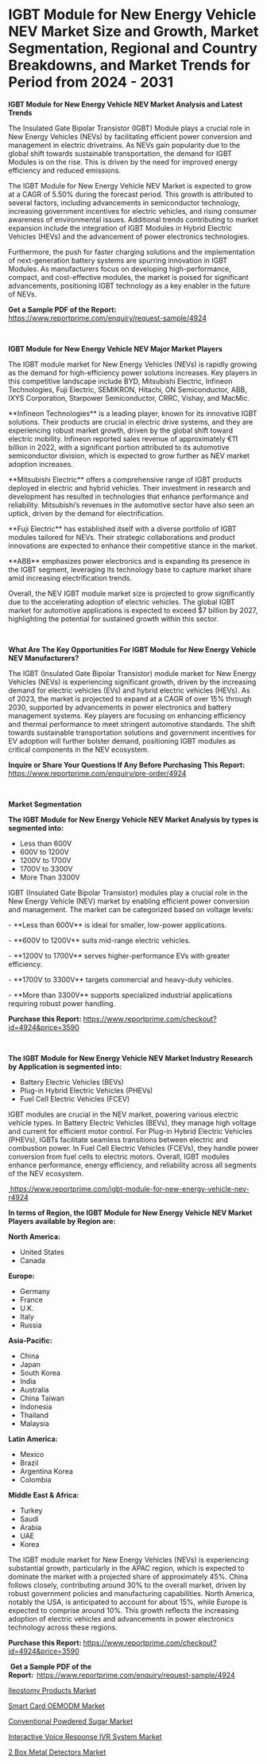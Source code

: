 <p><h1>IGBT Module for New Energy Vehicle NEV Market Size and Growth, Market Segmentation, Regional and Country Breakdowns, and Market Trends for Period from 2024 -  2031</h1></p><p><strong>IGBT Module for New Energy Vehicle NEV Market Analysis and Latest Trends</strong></p>
<p><p>The Insulated Gate Bipolar Transistor (IGBT) Module plays a crucial role in New Energy Vehicles (NEVs) by facilitating efficient power conversion and management in electric drivetrains. As NEVs gain popularity due to the global shift towards sustainable transportation, the demand for IGBT Modules is on the rise. This is driven by the need for improved energy efficiency and reduced emissions.</p><p>The IGBT Module for New Energy Vehicle NEV Market is expected to grow at a CAGR of 5.50% during the forecast period. This growth is attributed to several factors, including advancements in semiconductor technology, increasing government incentives for electric vehicles, and rising consumer awareness of environmental issues. Additional trends contributing to market expansion include the integration of IGBT Modules in Hybrid Electric Vehicles (HEVs) and the advancement of power electronics technologies.</p><p>Furthermore, the push for faster charging solutions and the implementation of next-generation battery systems are spurring innovation in IGBT Modules. As manufacturers focus on developing high-performance, compact, and cost-effective modules, the market is poised for significant advancements, positioning IGBT technology as a key enabler in the future of NEVs.</p></p>
<p><strong>Get a Sample PDF of the Report:&nbsp;</strong> <a href="https://www.reportprime.com/enquiry/request-sample/4924?utm_campaign=1113&utm_medium=2&utm_source=Github&utm_content=ia&utm_term=10102024&utm_id=igbt-module-for-new-energy-vehicle-nev">https://www.reportprime.com/enquiry/request-sample/4924</a></p>
<p>&nbsp;</p>
<p><strong>IGBT Module for New Energy Vehicle NEV Major Market Players</strong></p>
<p><p>The IGBT module market for New Energy Vehicles (NEVs) is rapidly growing as the demand for high-efficiency power solutions increases. Key players in this competitive landscape include BYD, Mitsubishi Electric, Infineon Technologies, Fuji Electric, SEMIKRON, Hitachi, ON Semiconductor, ABB, IXYS Corporation, Starpower Semiconductor, CRRC, Vishay, and MacMic.</p><p>**Infineon Technologies** is a leading player, known for its innovative IGBT solutions. Their products are crucial in electric drive systems, and they are experiencing robust market growth, driven by the global shift toward electric mobility. Infineon reported sales revenue of approximately €11 billion in 2022, with a significant portion attributed to its automotive semiconductor division, which is expected to grow further as NEV market adoption increases.</p><p>**Mitsubishi Electric** offers a comprehensive range of IGBT products deployed in electric and hybrid vehicles. Their investment in research and development has resulted in technologies that enhance performance and reliability. Mitsubishi’s revenues in the automotive sector have also seen an uptick, driven by the demand for electrification.</p><p>**Fuji Electric** has established itself with a diverse portfolio of IGBT modules tailored for NEVs. Their strategic collaborations and product innovations are expected to enhance their competitive stance in the market. </p><p>**ABB** emphasizes power electronics and is expanding its presence in the IGBT segment, leveraging its technology base to capture market share amid increasing electrification trends.</p><p>Overall, the NEV IGBT module market size is projected to grow significantly due to the accelerating adoption of electric vehicles. The global IGBT market for automotive applications is expected to exceed $7 billion by 2027, highlighting the potential for sustained growth within this sector.</p></p>
<p>&nbsp;</p>
<p><strong>What Are The Key Opportunities For IGBT Module for New Energy Vehicle NEV Manufacturers?</strong></p>
<p><p>The IGBT (Insulated Gate Bipolar Transistor) module market for New Energy Vehicles (NEVs) is experiencing significant growth, driven by the increasing demand for electric vehicles (EVs) and hybrid electric vehicles (HEVs). As of 2023, the market is projected to expand at a CAGR of over 15% through 2030, supported by advancements in power electronics and battery management systems. Key players are focusing on enhancing efficiency and thermal performance to meet stringent automotive standards. The shift towards sustainable transportation solutions and government incentives for EV adoption will further bolster demand, positioning IGBT modules as critical components in the NEV ecosystem.</p></p>
<p><strong>Inquire or Share Your Questions If Any Before Purchasing This Report:</strong> <a href="https://www.reportprime.com/enquiry/pre-order/4924?utm_campaign=1113&utm_medium=2&utm_source=Github&utm_content=ia&utm_term=10102024&utm_id=igbt-module-for-new-energy-vehicle-nev">https://www.reportprime.com/enquiry/pre-order/4924</a></p>
<p>&nbsp;</p>
<p><strong>Market Segmentation</strong></p>
<p><strong>The IGBT Module for New Energy Vehicle NEV Market Analysis by types is segmented into:</strong></p>
<p><ul><li>Less than 600V</li><li>600V to 1200V</li><li>1200V to 1700V</li><li>1700V to 3300V</li><li>More Than 3300V</li></ul></p>
<p><p>IGBT (Insulated Gate Bipolar Transistor) modules play a crucial role in the New Energy Vehicle (NEV) market by enabling efficient power conversion and management. The market can be categorized based on voltage levels: </p><p>- **Less than 600V** is ideal for smaller, low-power applications. </p><p>- **600V to 1200V** suits mid-range electric vehicles. </p><p>- **1200V to 1700V** serves higher-performance EVs with greater efficiency. </p><p>- **1700V to 3300V** targets commercial and heavy-duty vehicles. </p><p>- **More than 3300V** supports specialized industrial applications requiring robust power handling.</p></p>
<p><strong>Purchase this Report:&nbsp;</strong><a href="https://www.reportprime.com/checkout?id=4924&price=3590&utm_campaign=1113&utm_medium=2&utm_source=Github&utm_content=ia&utm_term=10102024&utm_id=igbt-module-for-new-energy-vehicle-nev">https://www.reportprime.com/checkout?id=4924&price=3590</a></p>
<p>&nbsp;</p>
<p><strong>The IGBT Module for New Energy Vehicle NEV Market Industry Research by Application is segmented into:</strong></p>
<p><ul><li>Battery Electric Vehicles (BEVs)</li><li>Plug-in Hybrid Electric Vehicles (PHEVs)</li><li>Fuel Cell Electric Vehicles (FCEV)</li></ul></p>
<p><p>IGBT modules are crucial in the NEV market, powering various electric vehicle types. In Battery Electric Vehicles (BEVs), they manage high voltage and current for efficient motor control. For Plug-in Hybrid Electric Vehicles (PHEVs), IGBTs facilitate seamless transitions between electric and combustion power. In Fuel Cell Electric Vehicles (FCEVs), they handle power conversion from fuel cells to electric motors. Overall, IGBT modules enhance performance, energy efficiency, and reliability across all segments of the NEV ecosystem.</p></p>
<p><a href="https://www.reportprime.com/igbt-module-for-new-energy-vehicle-nev-r4924?utm_campaign=1113&utm_medium=2&utm_source=Github&utm_content=ia&utm_term=10102024&utm_id=igbt-module-for-new-energy-vehicle-nev">&nbsp;https://www.reportprime.com/igbt-module-for-new-energy-vehicle-nev-r4924</a></p>
<p><strong>In terms of Region, the IGBT Module for New Energy Vehicle NEV Market Players available by Region are:</strong></p>
<p>
    <p> <strong> North America: </strong>
        <ul>
            <li>United States</li>
            <li>Canada</li>
        </ul>
        </p> 
    <p> <strong> Europe: </strong>
        <ul>
            <li>Germany</li>
            <li>France</li>
            <li>U.K.</li>
            <li>Italy</li>
            <li>Russia</li>
        </ul>
        </p> 
    <p> <strong> Asia-Pacific: </strong>
        <ul>
            <li>China</li>
            <li>Japan</li>
            <li>South Korea</li>
            <li>India</li>
            <li>Australia</li>
            <li>China Taiwan</li>
            <li>Indonesia</li>
            <li>Thailand</li>
            <li>Malaysia</li>
        </ul>
        </p> 
    <p> <strong> Latin America: </strong>
        <ul>
            <li>Mexico</li>
            <li>Brazil</li>
            <li>Argentina Korea</li>
            <li>Colombia</li>
        </ul>
        </p> 
    <p> <strong> Middle East & Africa: </strong>
        <ul>
            <li>Turkey</li>
            <li>Saudi</li>
            <li>Arabia</li>
            <li>UAE</li>
            <li>Korea</li>
        </ul>
    </p>
    </p>
<p><p>The IGBT module market for New Energy Vehicles (NEVs) is experiencing substantial growth, particularly in the APAC region, which is expected to dominate the market with a projected share of approximately 45%. China follows closely, contributing around 30% to the overall market, driven by robust government policies and manufacturing capabilities. North America, notably the USA, is anticipated to account for about 15%, while Europe is expected to comprise around 10%. This growth reflects the increasing adoption of electric vehicles and advancements in power electronics technology across these regions.</p></p>
<p><strong>Purchase this Report: </strong><a href="https://www.reportprime.com/checkout?id=4924&price=3590&utm_campaign=1113&utm_medium=2&utm_source=Github&utm_content=ia&utm_term=10102024&utm_id=igbt-module-for-new-energy-vehicle-nev">https://www.reportprime.com/checkout?id=4924&price=3590</a></p>
<p>&nbsp;<strong>Get a Sample PDF of the Report:&nbsp;&nbsp;</strong><a href="https://www.reportprime.com/enquiry/request-sample/4924?utm_campaign=1113&utm_medium=2&utm_source=Github&utm_content=ia&utm_term=10102024&utm_id=igbt-module-for-new-energy-vehicle-nev">https://www.reportprime.com/enquiry/request-sample/4924</a></p>
<p><strong></strong></p>
<p><p><a href="https://www.linkedin.com/pulse/ileostomy-products-market-ecosystem-competitive-landscape-o6rue?utm_campaign=1113&utm_medium=2&utm_source=Github&utm_content=ia&utm_term=10102024&utm_id=igbt-module-for-new-energy-vehicle-nev">Ileostomy Products Market</a></p><p><a href="https://github.com/shauntarfpso/Market-Research-Report-List-1/blob/main/smart-card-oemodm-market.md?utm_campaign=1113&utm_medium=2&utm_source=Github&utm_content=ia&utm_term=10102024&utm_id=igbt-module-for-new-energy-vehicle-nev">Smart Card OEMODM Market</a></p><p><a href="https://issuu.com/reportprime-2/docs/conventional-powdered-sugar-market-_37eb7b8e5050e6?utm_campaign=1113&utm_medium=2&utm_source=Github&utm_content=ia&utm_term=10102024&utm_id=igbt-module-for-new-energy-vehicle-nev">Conventional Powdered Sugar Market</a></p><p><a href="https://github.com/GenaGaines34/Market-Research-Report-List-1/blob/main/interactive-voice-response-ivr-system-market.md?utm_campaign=1113&utm_medium=2&utm_source=Github&utm_content=ia&utm_term=10102024&utm_id=igbt-module-for-new-energy-vehicle-nev">Interactive Voice Response IVR System Market</a></p><p><a href="https://www.linkedin.com/pulse/strategic-market-insights-navigating-global-2-box-metal-detectors-wzxif?utm_campaign=1113&utm_medium=2&utm_source=Github&utm_content=ia&utm_term=10102024&utm_id=igbt-module-for-new-energy-vehicle-nev">2 Box Metal Detectors Market</a></p></p>